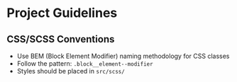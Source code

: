 # Project Guidelines

## CSS/SCSS Conventions

- Use BEM (Block Element Modifier) naming methodology for CSS classes
- Follow the pattern: `.block__element--modifier`
- Styles should be placed in `src/scss/`
